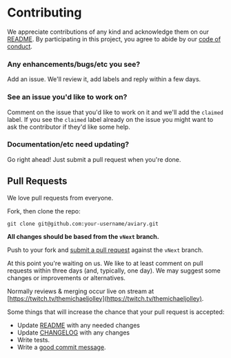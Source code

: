 # Contributing

We appreciate contributions of any kind and acknowledge them on our [README][readme].  By participating 
in this project, you agree to abide by our [code of conduct](CODE_OF_CONDUCT.md).

### Any enhancements/bugs/etc you see?

Add an issue.  We'll review it, add labels and reply within a few days.

### See an issue you'd like to work on?

Comment on the issue that you'd like to work on it 
and we'll add the `claimed` label.  If you see the `claimed` label already on the issue you 
might want to ask the contributor if they'd like some help.

### Documentation/etc need updating?

Go right ahead!  Just submit a pull request when you're done.


## Pull Requests

We love pull requests from everyone. 

Fork, then clone the repo:

    git clone git@github.com:your-username/aviary.git

**All changes should be based from the `vNext` branch.**

Push to your fork and [submit a pull request](https://github.com/michaeljolley/vscode-twitch-themer/compare/) against the `vNext` branch.

At this point you're waiting on us. We like to at least comment on pull requests
within three days (and, typically, one day). We may suggest
some changes or improvements or alternatives.

Normally reviews & merging occur live on stream at [https://twitch.tv/themichaeljolley](https://twitch.tv/themichaeljolley).

Some things that will increase the chance that your pull request is accepted:

* Update [README][readme] with any needed changes
* Update [CHANGELOG](CHANGELOG.md) with any changes
* Write tests.
* Write a [good commit message](http://tbaggery.com/2008/04/19/a-note-about-git-commit-messages.html).

[readme]: README.md
